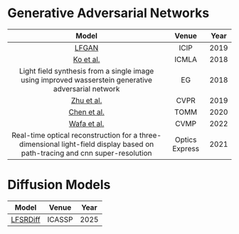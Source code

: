 # Generative Adversarial Networks
Model | Venue | Year |
:-:|:-:|:-:
[LFGAN](https://ieeexplore.ieee.org/abstract/document/8803480)|ICIP|2019
[Ko et al.](https://ieeexplore.ieee.org/document/8614090)|ICMLA|2018
Light field synthesis from a single image using improved wasserstein generative adversarial network|EG|2018
[Zhu et al.](https://ieeexplore.ieee.org/document/9025335)|CVPR|2019
[Chen et al.](https://dl.acm.org/doi/10.1145/3366371)|TOMM|2020
[Wafa et al.](https://dl.acm.org/doi/10.1145/3366371)|CVMP|2022
Real-time optical reconstruction for a three-dimensional light-field display based on path-tracing and cnn super-resolution|Optics Express|2021

# Diffusion Models
Model | Venue | Year |
:-:|:-:|:-:
[LFSRDiff](https://dl.acm.org/doi/10.1145/3366371)|ICASSP|2025
